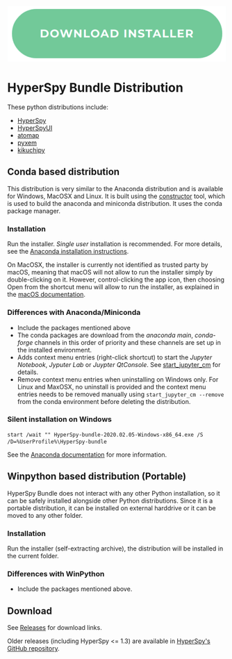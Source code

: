 <p align="center">
<a href="https://github.com/hyperspy/hyperspy-bundle/releases"><img src="./images/download_button.png"></a>
</p>


# HyperSpy Bundle Distribution

These python distributions include:
- [HyperSpy](https://hyperspy.org)
- [HyperSpyUI](https://hyperspy.org/hyperspyUI)
- [atomap](https://atomap.org)
- [pyxem](www.pyxem.org)
- [kikuchipy](https://kikuchipy.org)

## Conda based distribution

This distribution is very similar to the Anaconda distribution and is available for Windows, MacOSX and Linux.
It is built using the [constructor](https://github.com/conda/constructor) tool, which is used to build the
anaconda and miniconda distribution. It uses the conda package manager.

### Installation

Run the installer. *Single user* installation is recommended.
For more details, see the [Anaconda installation instructions](https://docs.anaconda.com/anaconda/install).

On MacOSX, the installer is currently not identified as trusted party by macOS, meaning that macOS will not allow
to run the installer simply by double-clicking on it. However, control-clicking the app icon, then choosing Open
from the shortcut menu will allow to run the installer, as explained in the [macOS documentation](https://support.apple.com/en-gb/guide/mac-help/mh40616/mac).


### Differences with Anaconda/Miniconda

* Include the packages mentioned above
* The conda packages are download from the *anaconda main*, *conda-forge* channels in this order of priority 
  and these channels are set up in the installed environment.
* Adds context menu entries (right-click shortcut) to start the *Jupyter Notebook*, *Jyputer Lab* or *Juypter QtConsole*.
  See [start_jupyter_cm](https://github.com/hyperspy/start_jupyter_cm) for details.
* Remove context menu entries when uninstalling on Windows only. For Linux and MaxOSX, no uninstall is provided and
  the context menu entries needs to be removed manually using `start_jupyter_cm --remove` from the conda environment before
  deleting the distribution.

### Silent installation on Windows

```
start /wait "" HyperSpy-bundle-2020.02.05-Windows-x86_64.exe /S /D=%UserProfile%\HyperSpy-bundle
```

See the [Anaconda documentation](https://docs.anaconda.com/anaconda/install/silent-mode) for more information.

## Winpython based distribution (Portable)

HyperSpy Bundle does not interact with any other Python installation, so it can be safely installed alongside other
Python distributions. Since it is a portable distribution, it can be installed on external harddrive or it can be moved to any other
folder.

### Installation

Run the installer (self-extracting archive), the distribution will be installed in the current folder.

### Differences with WinPython

* Include the packages mentioned above.

## Download

See [Releases](https://github.com/hyperspy/hyperspy-bundle/releases) for download links.

Older releases (including HyperSpy <= 1.3) are available in [HyperSpy's GitHub repository](https://github.com/hyperspy/hyperspy/releases).

